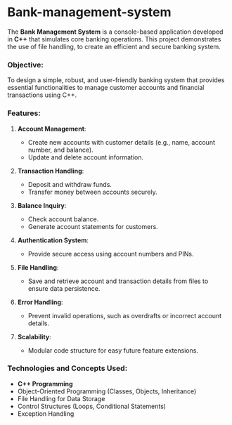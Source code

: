 # Bank-management-system
The **Bank Management System** is a console-based application developed in **C++** that simulates core banking operations. This project demonstrates the use of file handling, to create an efficient and secure banking system.  

### **Objective:**  
To design a simple, robust, and user-friendly banking system that provides essential functionalities to manage customer accounts and financial transactions using C++.

### **Features:**  
1. **Account Management**:  
   - Create new accounts with customer details (e.g., name, account number, and balance).  
   - Update and delete account information.  

2. **Transaction Handling**:  
   - Deposit and withdraw funds.  
   - Transfer money between accounts securely.  

3. **Balance Inquiry**:  
   - Check account balance.  
   - Generate account statements for customers.  

4. **Authentication System**:  
   - Provide secure access using account numbers and PINs.  

5. **File Handling**:  
   - Save and retrieve account and transaction details from files to ensure data persistence.  

6. **Error Handling**:  
   - Prevent invalid operations, such as overdrafts or incorrect account details.  

7. **Scalability**:  
   - Modular code structure for easy future feature extensions.  

### **Technologies and Concepts Used:**  
- **C++ Programming**  
- Object-Oriented Programming (Classes, Objects, Inheritance)  
- File Handling for Data Storage  
- Control Structures (Loops, Conditional Statements)  
- Exception Handling  


